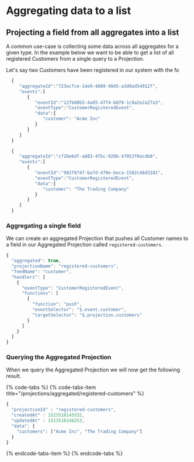 # Aggregating data to a list

## Projecting a field from all aggregates into a list

A common use-case is collecting some data across all aggregates for a given type. In the example below we want to be able to get a list of all registered Customers from a single query to a Projection.

Let's say two Customers have been registered in our system with the fo

```javascript
  {  
     "aggregateId":"723ecfce-14e9-4889-98d5-a3d0ad54912f",
     "events":[  
        {  
           "eventId":"127b80b5-4a05-4774-b870-1c9a2e2a27a3",
           "eventType":"CustomerRegisteredEvent",
           "data":{  
              "customer": "Acme Inc"
           }
        }
     ]
  }
```

```javascript
  {  
     "aggregateId":"cf26e6df-a883-4fbc-929b-47052f0acdb8",
     "events":[  
        {  
           "eventId":"982f8747-ba7d-470e-beca-1582c48d3181",
           "eventType":"CustomerRegisteredEvent",
           "data":{  
              "customer": "The Trading Company"
           }
        }
     ]
  }
```

### Aggregating a single field

We can create an aggregated Projection that pushes all Customer names to a field in our Aggregated Projection called `registered-customers`.

```javascript
{
  "aggregated": true,
  "projectionName": "registered-customers",
  "feedName": "customer",
  "handlers": [
    {
      "eventType": "CustomerRegisteredEvent",
      "functions": [
        {
          "function": "push",
          "eventSelector": "$.event.customer",
          "targetSelector": "$.projection.customers"
        }
      ]
    }
  ]
}
```

### Querying the Aggregated Projection

When we query the Aggregated Projection we will now get the following result.

{% code-tabs %}
{% code-tabs-item title="/projections/aggregated/registered-customers" %}
```javascript
{
  "projectionId" : "registered-customers",       
  "createdAt" : 1523518145532,                                   
  "updatedAt" : 1523518146253,                                   
  "data": {
    "customers": ["Acme Inc", "The Trading Company"]
  }
}
```
{% endcode-tabs-item %}
{% endcode-tabs %}


